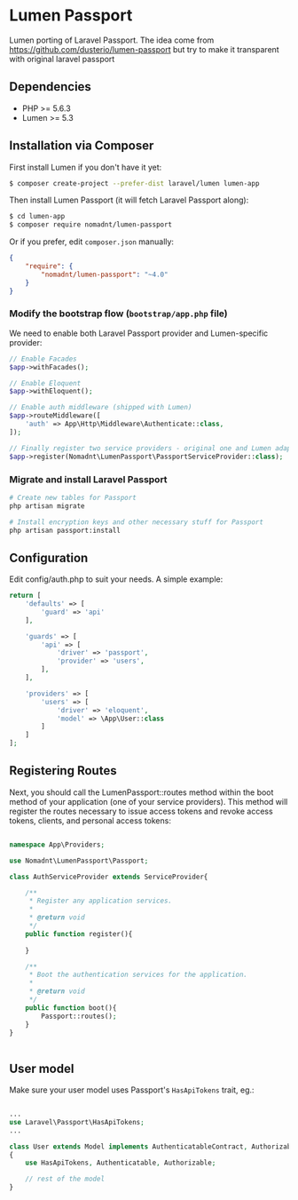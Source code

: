 # Lumen Passport

Lumen porting of Laravel Passport.
The idea come from https://github.com/dusterio/lumen-passport but try to make it transparent with original laravel passport

## Dependencies

* PHP >= 5.6.3
* Lumen >= 5.3

## Installation via Composer

First install Lumen if you don't have it yet:
```bash
$ composer create-project --prefer-dist laravel/lumen lumen-app
```

Then install Lumen Passport (it will fetch Laravel Passport along):

```bash
$ cd lumen-app
$ composer require nomadnt/lumen-passport
```

Or if you prefer, edit `composer.json` manually:

```json
{
    "require": {
        "nomadnt/lumen-passport": "~4.0"
    }
}
```

### Modify the bootstrap flow (```bootstrap/app.php``` file)

We need to enable both Laravel Passport provider and Lumen-specific provider:

```php
// Enable Facades
$app->withFacades();

// Enable Eloquent
$app->withEloquent();

// Enable auth middleware (shipped with Lumen)
$app->routeMiddleware([
    'auth' => App\Http\Middleware\Authenticate::class,
]);

// Finally register two service providers - original one and Lumen adapter
$app->register(Nomadnt\LumenPassport\PassportServiceProvider::class);
```

### Migrate and install Laravel Passport

```bash
# Create new tables for Passport
php artisan migrate

# Install encryption keys and other necessary stuff for Passport
php artisan passport:install
```

## Configuration

Edit config/auth.php to suit your needs. A simple example:

```php
return [
    'defaults' => [
        'guard' => 'api'
    ],

    'guards' => [
        'api' => [
            'driver' => 'passport',
            'provider' => 'users',
        ],
    ],

    'providers' => [
        'users' => [
            'driver' => 'eloquent',
            'model' => \App\User::class
        ]
    ]
];
```

## Registering Routes

Next, you should call the LumenPassport::routes method within the boot method of your application (one of your service providers). 
This method will register the routes necessary to issue access tokens and revoke access tokens, clients, and personal access tokens:

```php

namespace App\Providers;

use Nomadnt\LumenPassport\Passport;

class AuthServiceProvider extends ServiceProvider{

    /**
     * Register any application services.
     *
     * @return void
     */
    public function register(){
        
    }

    /**
     * Boot the authentication services for the application.
     *
     * @return void
     */
    public function boot(){
        Passport::routes();
    }
}
   
```

## User model

Make sure your user model uses Passport's ```HasApiTokens``` trait, eg.:

```php

...
use Laravel\Passport\HasApiTokens;
...

class User extends Model implements AuthenticatableContract, AuthorizableContract
{
    use HasApiTokens, Authenticatable, Authorizable;

    // rest of the model
}
```

